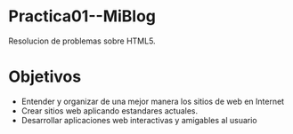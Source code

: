 # Practica01--MiBlog
Resolucion de problemas sobre HTML5.

<h1>Objetivos</h1>
<ul>
  <li> Entender y organizar de una mejor manera los sitios de web en Internet </li>
  <li> Crear sitios web aplicando estandares actuales.</li>
  <li> Desarrollar aplicaciones web interactivas y amigables al usuario</li>
  </ul>
  
